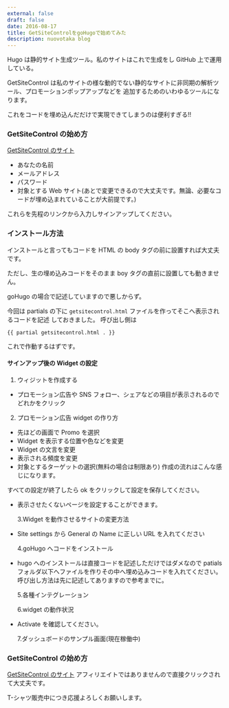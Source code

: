 ```yaml
---
external: false
draft: false
date: 2016-08-17
title: GetSiteControlをgoHugoで始めてみた
description: nuovotaka blog
---
```


Hugo は静的サイト生成ツール。私のサイトはこれで生成をし GitHub 上で運用している。

GetSiteControl は私のサイトの様な動的でない静的なサイトに非同期の解析ツール、プロモーションポップアップなどを
追加するためのいわゆるツールになります。

これをコードを埋め込んだだけで実現できてしまうのは便利すぎる!!

### GetSiteControl の始め方

[GetSiteControl のサイト](https://getsitecontrol.com/)

- あなたの名前
- メールアドレス
- パスワード
- 対象とする Web サイト(あとで変更できるので大丈夫です。無論、必要なコードが埋め込まれていることが大前提です。)

これらを先程のリンクから入力しサインアップしてください。

### インストール方法

インストールと言ってもコードを HTML の body タグの前に設置すれば大丈夫です。

ただし、生の埋め込みコードをそのまま boy タグの直前に設置しても動きません。

goHugo の場合で記述していますので悪しからず。

今回は partials の下に `getsitecontrol.html` ファイルを作ってそこへ表示されるコードを記述
しておきました。
呼び出し側は

```
{{ partial getsitecontrol.html . }}

```

これで作動するはずです。

#### サインアップ後の Widget の設定

1. ウィジットを作成する

- プロモーション広告や SNS フォロー、シェアなどの項目が表示されるのでどれかをクリック

2. プロモーション広告 widget の作り方

- 先ほどの画面で Promo を選択
- Widget を表示する位置や色などを変更
- Widget の文言を変更
- 表示される頻度を変更
- 対象とするターゲットの選択(無料の場合は制限あり)
  作成の流れはこんな感じになります。

すべての設定が終了したら ok をクリックして設定を保存してください。

- 表示させたくないページを設定することができます。

  3.Widget を動作させるサイトの変更方法

- Site settings から General の Name に正しい URL を入れてください

  4.goHugo へコードをインストール

- hugo へのインストールは直接コードを記述しただけではダメなので patials フォルダ以下へファイルを作りその中へ埋め込みコードを入れてください。
  呼び出し方法は先に記述してありますので参考までに。

  5.各種インテグレーション

  6.widget の動作状況

- Activate を確認してください。

  7.ダッシュボードのサンプル画面(現在稼働中)

### GetSiteControl の始め方

[GetSiteControl のサイト](https://getsitecontrol.com/)
アフィリエイトではありませんので直接クリックされて大丈夫です。

T-シャツ販売中につき応援よろしくお願いします。
